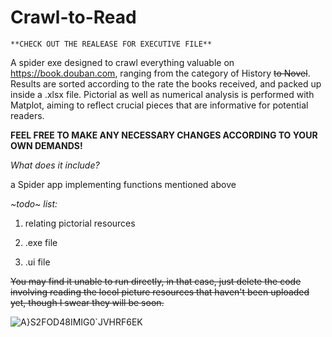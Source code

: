 # Crawl-to-Read
`**CHECK OUT THE REALEASE FOR EXECUTIVE FILE**`

A spider exe designed to crawl everything valuable on https://book.douban.com, ranging from the category of History ~~to Novel~~. Results are sorted according to the rate the books received, and packed up inside a .xlsx file. Pictorial as well as numerical analysis is performed with Matplot, aiming to reflect crucial pieces that are informative for potential readers.

**FEEL FREE TO MAKE ANY NECESSARY CHANGES ACCORDING TO YOUR OWN DEMANDS!**

*What does it include?*

a Spider app implementing functions mentioned above

*~todo~ list:*

 1. relating pictorial resources

 2. .exe file

 3. .ui file


~~You may find it unable to run directly, in that case, just delete the code involving reading the locol picture resources that haven't been uploaded yet, though I swear they will be soon.~~

![A}S2FOD48IMIG0`JVHRF6EK](https://user-images.githubusercontent.com/46737781/116190035-81b6c200-a75c-11eb-92a1-518f50c3b8dc.png)

